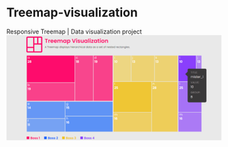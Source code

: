 # Treemap-visualization
Responsive Treemap | Data visualization project
![Banner](https://raw.githubusercontent.com/PeterWorakarn/treemap-visualization/main/Screenshot%403x.png)
